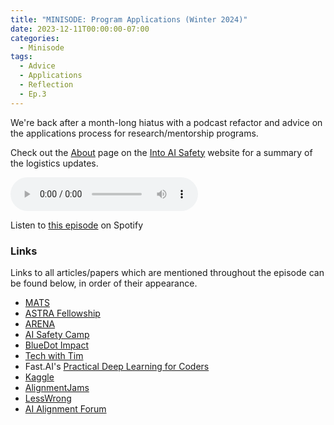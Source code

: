 ```yaml
---
title: "MINISODE: Program Applications (Winter 2024)"
date: 2023-12-11T00:00:00-07:00
categories:
  - Minisode
tags:
  - Advice
  - Applications
  - Reflection
  - Ep.3
---
```


We're back after a month-long hiatus with a podcast refactor and advice on the applications process for research/mentorship programs.

Check out the <a href="https://into-ai-safety.github.io/about/" target="_blank" rel="noreferrer noopener">About</a> page on the <a href="https://into-ai-safety.github.io" target="_blank" rel="noreferrer noopener">Into AI Safety</a> website for a summary of the logistics updates.

<audio controls>
<source src="https://into-ai-safety.github.io/assets\audio\into-ai-safety_ep.3.mp3" type="audio/mp3">
</audio>

Listen to <a href="https://open.spotify.com/episode/3TzvZNAgxS9MbZ9Q31DPED?si=H2_2Ndo4S1S5CJXb7yJGbQ" target="_blank" rel="noreferrer noopener">this episode</a> on Spotify

### Links

Links to all articles/papers which are mentioned throughout the episode can be found below, in order of their appearance.
- <a href="https://www.matsprogram.org" target="_blank" rel="noreferrer noopener">MATS</a>
- <a href="https://www.constellation.org/programs/astra-fellowship" target="_blank" rel="noreferrer noopener">ASTRA Fellowship</a>
- <a href="https://www.arena.education" target="_blank" rel="noreferrer noopener">ARENA</a>
- <a href="https://aisafety.camp" target="_blank" rel="noreferrer noopener">AI Safety Camp</a>
- <a href="https://www.bluedotimpact.org" target="_blank" rel="noreferrer noopener">BlueDot Impact</a>
- <a href="https://www.techwithtim.net" target="_blank" rel="noreferrer noopener">Tech with Tim</a>
- Fast.AI's <a href="https://course.fast.ai" target="_blank" rel="noreferrer noopener">Practical Deep Learning for Coders</a>
- <a href="https://www.kaggle.com" target="_blank" rel="noreferrer noopener">Kaggle</a>
- <a href="https://alignmentjam.com" target="_blank" rel="noreferrer noopener">AlignmentJams</a>
- <a href="https://www.lesswrong.com" target="_blank" rel="noreferrer noopener">LessWrong</a>
- <a href="https://www.alignmentforum.org" target="_blank" rel="noreferrer noopener">AI Alignment Forum</a>

<!-- end of the list -->
